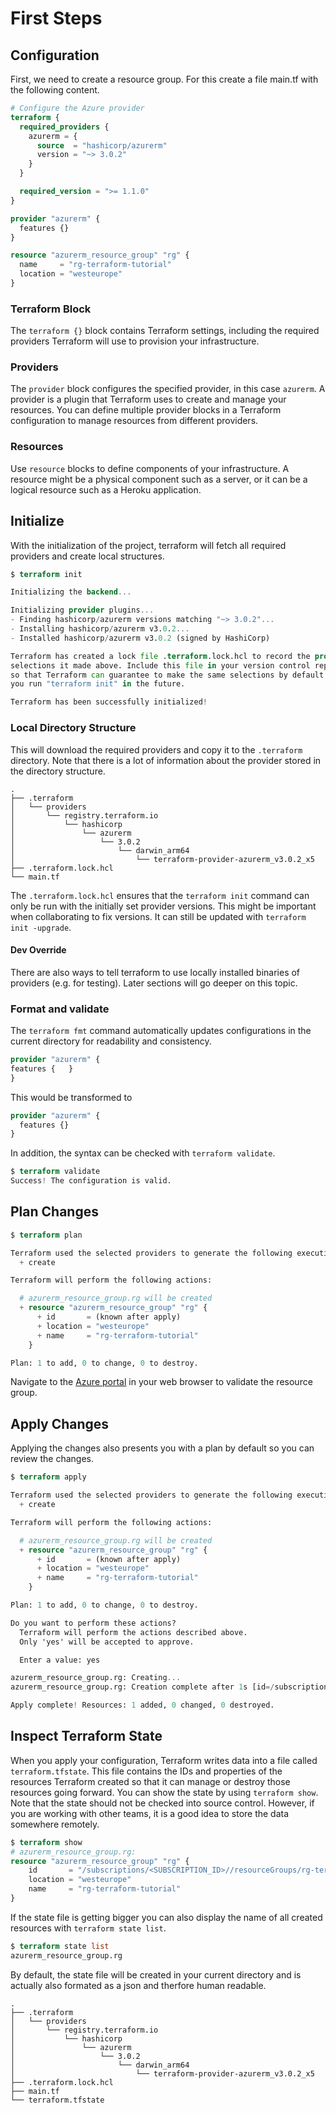 # First Steps

## Configuration

First, we need to create a resource group. For this create a file main.tf with the following content.

```tf
# Configure the Azure provider
terraform {
  required_providers {
    azurerm = {
      source  = "hashicorp/azurerm"
      version = "~> 3.0.2"
    }
  }

  required_version = ">= 1.1.0"
}

provider "azurerm" {
  features {}
}

resource "azurerm_resource_group" "rg" {
  name     = "rg-terraform-tutorial"
  location = "westeurope"
}
```

### Terraform Block

The `terraform {}` block contains Terraform settings, including the required providers Terraform will use to provision your infrastructure. 

### Providers

The `provider` block configures the specified provider, in this case `azurerm`. A provider is a plugin that Terraform uses to create and manage your resources. You can define multiple provider blocks in a Terraform configuration to manage resources from different providers.

### Resources

Use `resource` blocks to define components of your infrastructure. A resource might be a physical component such as a server, or it can be a logical resource such as a Heroku application.


## Initialize
With the initialization of the project, terraform will fetch all required providers and create local structures.

```tf
$ terraform init

Initializing the backend...

Initializing provider plugins...
- Finding hashicorp/azurerm versions matching "~> 3.0.2"...
- Installing hashicorp/azurerm v3.0.2...
- Installed hashicorp/azurerm v3.0.2 (signed by HashiCorp)

Terraform has created a lock file .terraform.lock.hcl to record the provider
selections it made above. Include this file in your version control repository
so that Terraform can guarantee to make the same selections by default when
you run "terraform init" in the future.

Terraform has been successfully initialized!
```

### Local Directory Structure
This will download the required providers and copy it to the `.terraform` directory. Note that there is a lot of information about the provider stored in the directory structure.

```
.
├── .terraform
│   └── providers
│       └── registry.terraform.io
│           └── hashicorp
│               └── azurerm
│                   └── 3.0.2
│                       └── darwin_arm64
│                           └── terraform-provider-azurerm_v3.0.2_x5
├── .terraform.lock.hcl
└── main.tf
```
The `.terraform.lock.hcl` ensures that the `terraform init` command can only be run with the initially set provider versions. This might be important when collaborating to fix versions. It can still be updated with `terraform init -upgrade`.

#### Dev Override
There are also ways to tell terraform to use locally installed binaries of providers (e.g. for testing). Later sections will go deeper on this topic.

### Format and validate

The `terraform fmt` command automatically updates configurations in the current directory for readability and consistency.

```tf
provider "azurerm" {
features {   }
}
```

This would be transformed to

```tf
provider "azurerm" {
  features {}
}
```

In addition, the syntax can be checked with `terraform validate`.

```tf
$ terraform validate
Success! The configuration is valid.
```

## Plan Changes

```tf
$ terraform plan

Terraform used the selected providers to generate the following execution plan. Resource actions are indicated with the following symbols:
  + create

Terraform will perform the following actions:

  # azurerm_resource_group.rg will be created
  + resource "azurerm_resource_group" "rg" {
      + id       = (known after apply)
      + location = "westeurope"
      + name     = "rg-terraform-tutorial"
    }

Plan: 1 to add, 0 to change, 0 to destroy.
```

Navigate to the [Azure portal](https://portal.azure.com/#blade/HubsExtension/BrowseResourceGroups) in your web browser to validate the resource group.

## Apply Changes
Applying the changes also presents you with a plan by default so you can review the changes.

```tf
$ terraform apply

Terraform used the selected providers to generate the following execution plan. Resource actions are indicated with the following symbols:
  + create

Terraform will perform the following actions:

  # azurerm_resource_group.rg will be created
  + resource "azurerm_resource_group" "rg" {
      + id       = (known after apply)
      + location = "westeurope"
      + name     = "rg-terraform-tutorial"
    }

Plan: 1 to add, 0 to change, 0 to destroy.

Do you want to perform these actions?
  Terraform will perform the actions described above.
  Only 'yes' will be accepted to approve.

  Enter a value: yes

azurerm_resource_group.rg: Creating...
azurerm_resource_group.rg: Creation complete after 1s [id=/subscriptions/<SUBSCRIPTION_ID>/resourceGroups/rg-terraform-tutorial]

Apply complete! Resources: 1 added, 0 changed, 0 destroyed.
```

## Inspect Terraform State

When you apply your configuration, Terraform writes data into a file called `terraform.tfstate`. This file contains the IDs and properties of the resources Terraform created so that it can manage or destroy those resources going forward. You can show the state by using `terraform show`.
Note that the state should not be checked into source control. However, if you are working with other teams, it is a good idea to store the data somewhere remotely. 

```tf
$ terraform show
# azurerm_resource_group.rg:
resource "azurerm_resource_group" "rg" {
    id       = "/subscriptions/<SUBSCRIPTION_ID>//resourceGroups/rg-terraform-tutorial"
    location = "westeurope"
    name     = "rg-terraform-tutorial"
}
```

If the state file is getting bigger you can also display the name of all created resources with `terraform state list`.

```tf
$ terraform state list
azurerm_resource_group.rg
```
By default, the state file will be created in your current directory and is actually also formated as a json and therfore human readable.

```
.
├── .terraform
│   └── providers
│       └── registry.terraform.io
│           └── hashicorp
│               └── azurerm
│                   └── 3.0.2
│                       └── darwin_arm64
│                           └── terraform-provider-azurerm_v3.0.2_x5
├── .terraform.lock.hcl
├── main.tf
└── terraform.tfstate
```

